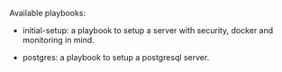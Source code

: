 Available playbooks:

- initial-setup: a playbook to setup a server with security, docker and monitoring in mind. 

- postgres: a playbook to setup a postgresql server.
